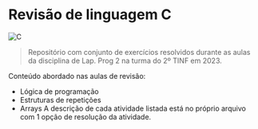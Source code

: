  # Revisão de linguagem C 
 ![C](https://img.shields.io/badge/c-%2300599C.svg?style=for-the-badge&logo=c&logoColor=white)
> Repositório com conjunto de exercícios resolvidos durante as aulas da disciplina de Lap. Prog 2 na turma do 2º TINF em 2023.

Conteúdo abordado nas aulas de revisão:
- Lógica de programação
- Estruturas de repetições
- Arrays
  A descrição de cada atividade listada está no próprio arquivo com 1 opção de resolução da atividade.

